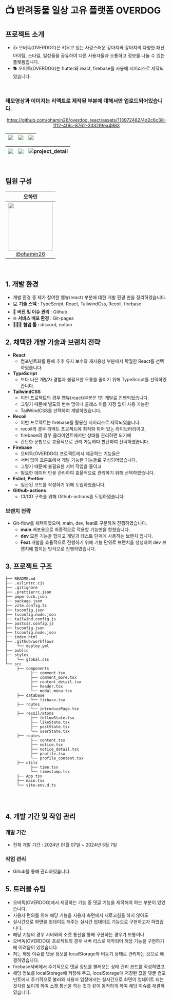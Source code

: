 # 📺 반려동물 일상 고유 플랫폼 OVERDOG

## 프로젝트 소개

- 👍 오버독(OVERDOG)은 키우고 있는 사랑스러운 강아지와 강아지의 다양한 패션 아이템, 스타일, 일상들을 공유하여 다른 사용자들과 소통하고 정보를 나눌 수 있는 플랫폼입니다.
- 🐕 오버독(OVERDOG)는 flutter와 react, firebase를 사용해 서버리스로 제작되었습니다.

<br/>

### 데모영상과 이미지는 리액트로 제작된 부분에 대해서만 업로드되어있습니다.

<div align="center">
  
https://github.com/ohamin26/overdog_react/assets/113972482/4d2c6c38-1f12-4f6c-8762-33329fea4983



<img src="https://github.com/ohamin26/overdog_react/assets/113972482/443547f8-15e7-41a6-b85a-3583bbb30da5"> | <img src="https://github.com/ohamin26/overdog_react/assets/113972482/40827522-8423-4084-8aa2-13ad089c722d"> | <img src="https://github.com/ohamin26/overdog_react/assets/113972482/77914264-6d90-4fdc-b79d-4cb9f8ec98a8">
--- |  --- | --- |

<img src="https://github.com/ohamin26/overdog_react/assets/113972482/c4c1c4ca-389c-4861-93f6-b83a184658ec"> | <img src="https://github.com/ohamin26/overdog_react/assets/113972482/984c943a-9b33-4265-a5b0-edb5ed45bb45"> | ![project_detail](https://github.com/ohamin26/overdog_react/assets/113972482/0326504c-e30f-40e6-879b-22f504c58791)
--- | --- | --- |

</div>
<br>

## 팀원 구성

<div>

| **오하민** | 
| :------: |  
| [<img width="140px" src="https://avatars.githubusercontent.com/u/113972482?v=4" height=150 width=150> <br/> @ohamin26](https://github.com/ohamin26) | 

</div>

<br>

## 1. 개발 환경

- 개발 환경 중 제가 참여한 웹뷰(react) 부분에 대한 개발 환경 만을 정리하였습니다.
- 💻 **기술 스택** : TypeScript, React, TailwindCss, Recoil, firebase
- 📝 **버전 및 이슈 관리** : Github
- 🌐 **서비스 배포 환경** : Git-pages
- 👨🏻‍💻 **협업 툴 :** discord, notion
  
## 2. 채택한 개발 기술과 브랜치 전략

- **React**
    - 컴포넌트화를 통해 추후 유지 보수와 재사용성 부분에서 탁월한 React를 선택하였습니다.
- **TypeScript**
    - 보다 나은 개발자 경험과 불필요한 오류를 줄이기 위해 TypeScript를 선택하였습니다.
- **TailwindCSS**
    - 이번 프로젝트의 경우 웹뷰(react)부분은 1인 개발로 진행되었습니다.
    - 그렇기 때문에 별도의 변수 명이나 클래스 이름 지정 없이 사용 가능한
    - TailWindCSS를 선택하여 개발하였습니다.
- **Recoil**
    - 이번 프로젝트는 firebase를 활용한 서버리스로 제작되었습니다.
    - recoil의 경우 리액트 프로젝트에 최적화 되어 있는 라이브러리이고,
    - firebase의 경우 클라이언트에서만 상태를 관리하면 되기에
    - 간단한 문법으로 효율적으로 관리 가능하다 판단하여 선택하였습니다.
- **Firebase**
    - 오버독(OVERDOG) 프로젝트에서 제공하는 기능들은
    - 서버 없이 프론트에서 개발 가능한 기능들로 구성되어있습니다.
    - 그렇기 때문에 불필요한 서버 작업을 줄이고
    - 필요한 데이터 만을 관리하여 효율적으로 관리하기 위해 선택하였습니다.
- **Eslint, Prettier**
    - 일관된 코드를 작성하기 위해 도입하였습니다.
- **Github-actions**
    - CI/CD 구축를 위해 Github-actions를 도입하였습니다.

### 브랜치 전략

- Git-flow를 채택하였으며, main, dev, feat로 구분하여 진행하였습니다.
  - **main** 배포용으로 최종적으로 적용할 기능만을 합쳤습니다.
  - **dev** 모든 기능을 합치고 개발과 테스트 단계에 사용하는 브랜치 입니다.
  - **Feat** 개발을 효율적으로 진행하기 위해 기능 단위로 브랜치을 생성하여 dev 브랜치에 합치는 방식으로 진행하였습니다.

## 3. 프로젝트 구조

```
├── README.md
├── .eslintrc.cjs
├── .gitignore
├── .prettierrc.json
├── pmpm-lock.json
├── package.json
├── vite.config.ts
├── tsconfig.json
├── tsconfig.node.json
├── tailwind.config.js
├── postcss.config.js
├── tsconfig.json
├── tsconfig.node.json
├── index.html
├── .github/workflows
│    └── deploy.yml
├── public
├── styles
│    └── global.css
└── src
     ├── components
           ├── comment.tsx
           ├── comment_more.tsx
           ├── content_detail.tsx
           ├── header.tsx
           └── modal_menu.tsx
     ├── database
           └── firbase.tsx
     ├── routes
           └── introducePage.tsx
     ├── recoil/atoms
           ├── followState.tsx
           ├── likeState.tsx
           ├── postState.tsx
           └── userState.tsx
     ├── routes
           ├── content.tsx
           ├── notice.tsx
           ├── notice_detail.tsx
           ├── profile.tsx
           └── profile_content.tsx
     ├── utils
           ├── time.tsx
           └── timestamp.tsx
     ├── App.tsx
     ├── main.tsx
     └── vite-env.d.ts
           
```

<br>

## 4. 개발 기간 및 작업 관리

### 개발 기간

- 전체 개발 기간 : 2024년 01월 07일 ~ 2024년 5월 7일


### 작업 관리

- Gihub를 통해 관리하였습니다.

## 5. 트러블 슈팅

- 오버독(OVERDOG)에서 제공하는 기능 중 댓글 기능을 제작해야 하는 부분이 있었습니다.
- 사용자 편의를 위해 해당 기능을 사용자 측면에서 새로고침을 하지 않아도
- 실시간으로 화면을 업데이트 해주는 실시간 업데이트 기능으로 구현하고자 하였습니다.
- 해당 기능의 경우 서버와의 소켓 통신을 통해 구현하는 경우가 보통이나
- 오버독(OVERDOG) 프로젝트의 경우 서버 리스로 제작되어 해당 기능을 구현하기에 어려움이 있었습니다.
- 저는 해당 이슈를 댓글 정보를 localStorage와 비동기 상태로 관리하는 것으로 해결하였습니다.
- firebase서버에서 주기적으로 댓글 정보를 불러오는 상태 관리 코드를 작성하였고,
- 해당 정보를 localStorage에 저장해 주고, localStorage에 저장된 값을 댓글 컴포넌트에서 주기적으로 불러와 사용자 입장에서는 실시간으로 화면이 업데이트 되는 것처럼 보이게 하여 소켓 통신을 하는 것과 같이 동작하게 하여 해당 이슈를 해결하였습니다.
